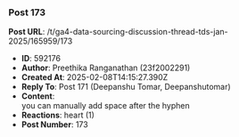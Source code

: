 ### Post 173
**Post URL**: /t/ga4-data-sourcing-discussion-thread-tds-jan-2025/165959/173
- **ID**: 592176
- **Author**: Preethika Ranganathan (23f2002291)
- **Created At**: 2025-02-08T14:15:27.390Z
- **Reply To**: Post 171 (Deepanshu Tomar, Deepanshutomar)
- **Content**:  
  you can manually add space after the hyphen
- **Reactions**: heart (1)
- **Post Number**: 173

